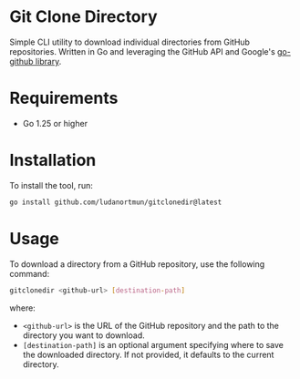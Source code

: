 # Git Clone Directory

Simple CLI utility to download individual directories from GitHub repositories. 
Written in Go and leveraging the GitHub API and Google's [go-github library](https://github.com/google/go-github).

# Requirements

- Go 1.25 or higher

# Installation

To install the tool, run:

```bash
go install github.com/ludanortmun/gitclonedir@latest
```

# Usage

To download a directory from a GitHub repository, use the following command:

```bash
gitclonedir <github-url> [destination-path]
```

where:
- `<github-url>` is the URL of the GitHub repository and the path to the directory you want to download.
- `[destination-path]` is an optional argument specifying where to save the downloaded directory. If not provided, it defaults to the current directory.
